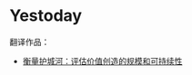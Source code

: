 # Yestoday

翻译作品：

- [衡量护城河：评估价值创造的规模和可持续性](https://github.com/pzponge/Yestoday/blob/main/Translation/%E8%A1%A1%E9%87%8F%E6%8A%A4%E5%9F%8E%E6%B2%B3%EF%BC%9A%E8%AF%84%E4%BC%B0%E4%BB%B7%E5%80%BC%E5%88%9B%E9%80%A0%E7%9A%84%E8%A7%84%E6%A8%A1%E5%92%8C%E5%8F%AF%E6%8C%81%E7%BB%AD%E6%80%A7.md)
